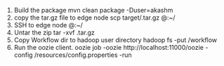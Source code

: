 

1. Build the package
      mvn clean package -Duser=akashm
2. copy the tar.gz file to edge node
    scp target/<jarname>.tar.gz <username>@<ip-address>:~/
3. SSH to edge node
    <username>@<ip-address>:~/
4. Untar the zip
    tar -xvf <jarname>.tar.gz
5. Copy Workflow dir to hadoop user directory
    hadoop fs -put <jarname>/workflow 
6. Run the oozie client. 
    oozie job -oozie http://localhost:11000/oozie -config <jarname>/resources/config.properties -run    
    
    
    